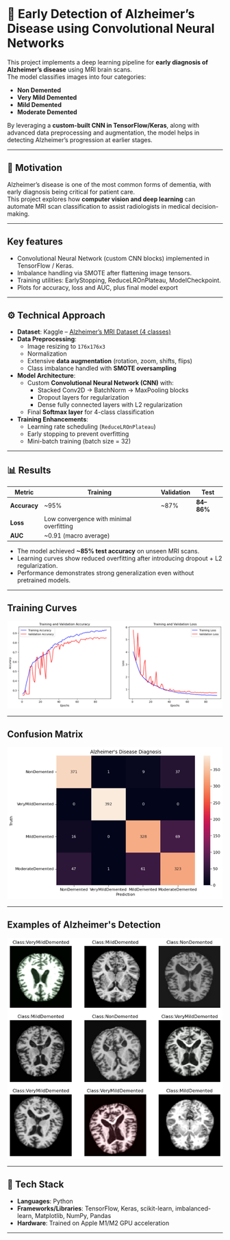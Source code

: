 # 🧠 Early Detection of Alzheimer’s Disease using Convolutional Neural Networks

This project implements a deep learning pipeline for **early diagnosis of Alzheimer’s disease** using MRI brain scans.  
The model classifies images into four categories:  
- **Non Demented**  
- **Very Mild Demented**  
- **Mild Demented**  
- **Moderate Demented**

By leveraging a **custom-built CNN in TensorFlow/Keras**, along with advanced data preprocessing and augmentation, the model helps in detecting Alzheimer’s progression at earlier stages.

---

## 🚀 Motivation
Alzheimer’s disease is one of the most common forms of dementia, with early diagnosis being critical for patient care.  
This project explores how **computer vision and deep learning** can automate MRI scan classification to assist radiologists in medical decision-making.

---

## Key features
- Convolutional Neural Network (custom CNN blocks) implemented in TensorFlow / Keras.
- Imbalance handling via SMOTE after flattening image tensors.
- Training utilities: EarlyStopping, ReduceLROnPlateau, ModelCheckpoint.
- Plots for accuracy, loss and AUC, plus final model export

---

## ⚙️ Technical Approach

- **Dataset**: Kaggle – [Alzheimer’s MRI Dataset (4 classes)](https://www.kaggle.com/datasets/sachinkumar413/alzheimer-mri-dataset)  
- **Data Preprocessing**:
  - Image resizing to `176x176x3`
  - Normalization
  - Extensive **data augmentation** (rotation, zoom, shifts, flips)
  - Class imbalance handled with **SMOTE oversampling**
- **Model Architecture**:
  - Custom **Convolutional Neural Network (CNN)** with:
    - Stacked Conv2D → BatchNorm → MaxPooling blocks
    - Dropout layers for regularization
    - Dense fully connected layers with L2 regularization
  - Final **Softmax layer** for 4-class classification
- **Training Enhancements**:
  - Learning rate scheduling (`ReduceLROnPlateau`)
  - Early stopping to prevent overfitting
  - Mini-batch training (batch size = 32)

---

## 📊 Results

| Metric            | Training | Validation | Test  |
|-------------------|----------|------------|-------|
| **Accuracy**      | ~95%     | ~87%       | **84–86%** |
| **Loss**          | Low convergence with minimal overfitting |
| **AUC**           | ~0.91 (macro average) |

- The model achieved **~85% test accuracy** on unseen MRI scans.  
- Learning curves show reduced overfitting after introducing dropout + L2 regularization.  
- Performance demonstrates strong generalization even without pretrained models.

---

## Training Curves

<p align="center">
  <img src="training_curves.png" alt="Training Curves" width="600"/>
</p>

---

## Confusion Matrix

<p align="center">
  <img src="confusion_matrix.png" alt="Training Curves" width="600"/>
</p>

---

## Examples of Alzheimer's Detection

<p align="center">
  <img src="alzheimers_detection_imgs.png" alt="Training Curves" width="600"/>
</p>

---

## 🔧 Tech Stack

- **Languages**: Python  
- **Frameworks/Libraries**: TensorFlow, Keras, scikit-learn, imbalanced-learn, Matplotlib, NumPy, Pandas  
- **Hardware**: Trained on Apple M1/M2 GPU acceleration  

---
